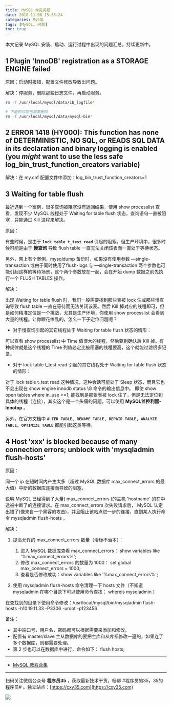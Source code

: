 ```yaml
---
title: MySQL 常见问题
date: 2018-11-06 15:35:24
categories: MySQL
tags: [MySQL, 问题]
toc: true
---
```

本文记录 MySQL 安装、启动、运行过程中出现的问题汇总，持续更新中。
<!-- more -->

## 1 Plugin 'InnoDB' registration as a STORAGE ENGINE failed

原因：启动时报错，配置文件修改导致出问题。

解决：停服务，删除那些日志文件，再启动服务。

```bash
rm -f /usr/local/mysql/data/ib_logfile*

# 下面的可能也需要删除
rm -f /usr/local/mysql/data/mysql-bin*
```

## 2 ERROR 1418 (HY000): This function has none of DETERMINISTIC, NO SQL, or READS SQL DATA in its declaration and binary logging is enabled (you *might* want to use the less safe log_bin_trust_function_creators variable)

解决：在 my.cnf 配置文件中添加：log_bin_trust_function_creators=1

## 3 Waiting for table flush

最近遇到一个案例，很多查询被阻塞没有返回结果，使用 show processlist 查看，发现不少 MySQL 线程处于 Waiting for table flush 状态，查询语句一直被阻塞，只能通过 Kill 进程来解决。

原因：

有些时候，是由于 **`lock table t_test read`** 引起的阻塞。但生产环境中，很多时候可能是由于 **慢查询** 导致 flush table 一直无法关闭该表而一直处于等待状态。

另外，网上有个案例，mysqldump 备份时，如果没有使用参数 —single-transaction 或由于同时使用了flush-logs 与 —single-transaction 两个参数也可能引起这样的等待场景，这个两个参数放在一起，会在开始 dump 数据之前先执行一个 FLUSH TABLES 操作。

解决：

出现 Waiting for table flush 时，我们一般需要找到那些表被 lock 住或那些慢查询导致 flush table 一直在等待而无法关闭该表。然后 Kill 掉对应的线程即可，但是如何精准定位是一个挑战，尤其是生产环境，你使用 show processlist 会看到大量的线程。让你眼花缭乱的，怎么一下子定位问题呢？

- 对于慢查询引起的其它线程处于 Waiting for table flush 状态的情形：

可以查看 show processlist 中 Time 值很大的线程，然后甄别确认后 Kill 掉。有种规律就是这个线程的 Time 列值必定比被阻塞的线程要高，这个就能过滤很多记录。

- 对于 lock table t_test read 引起的其它线程处于 Waiting for table flush 状态的情形：

对于 lock table t_test read 这种情况，这种会话可能处于 Sleep 状态，而且它也不会出现在 show engine innodb status \G 命令的输出信息中。 即使 show open tables where in_use >=1; 能找到是那张表被 lock 住了，但是无法定位到具体的线程（连接），其实这个是一个头痛的问题，可以使用 **MySQL监控利器-Innotop** 。

另外，在官方文档中 **`ALTER TABLE, RENAME TABLE, REPAIR TABLE, ANALYZE TABLE, OPTIMIZE TABLE`** 都能引起这类等待。

## 4 Host 'xxx' is blocked because of many connection errors; unblock with 'mysqladmin flush-hosts'

原因：

同一个 ip 在短时间内产生太多（超过 MySQL 数据库 max_connect_errors 的最大值）中断的数据库连接而导致的阻塞。

说明 MySQL 已经得到了大量( max_connect_errors )的主机 'hostname' 的在中途被中断了的连接请求。在 max_connect_errors 次失败请求后， MySQL 认定出错了(像来自一个黑客的攻击)，并且阻止该站点进一步的连接，直到某人执行命令 mysqladmin flush-hosts 。

解决：

1. 提高允许的 max_connect_errors 数量（治标不治本）：

    1. 进入 MySQL 数据库查看 max_connect_errors： show variables like '%max_connect_errors%';
    2. 修改 max_connect_errors 的数量为 1000： set global max_connect_errors = 1000;
    3. 查看是否修改成功：show variables like '%max_connect_errors%';

2. 使用 mysqladmin flush-hosts 命令清理一下 hosts 文件（不知道 mysqladmin 在哪个目录下可以使用命令查找： whereis mysqladmin ）

在查找到的目录下使用命令修改：/usr/local/mysql/bin/mysqladmin flush-hosts -h10.19.11.33 -P3306 -uroot -p123456

备注：

- 其中端口号，用户名，密码都可以根据需要来添加和修改。
- 配置有 master/slave 主从数据库的要把主库和从库都修改一遍的，如果连了多个数据库，则都需要处理。
- 第 2 步也可以在数据库中进行，命令如下： flush hosts;

---

- [MySQL 教程合集](https://mp.weixin.qq.com/s/jflrWU62pBtevS62lEIHkQ)


---

扫码关注微信公众号 **程序员35** ，获取最新技术干货，畅聊 #程序员的35，35的程序员# 。独立站点：[https://cxy35.com](https://cxy35.com)

![](https://oscimg.oschina.net/oscnet/up-285838b9c516db5bb1ba760f292f2346078.JPEG)